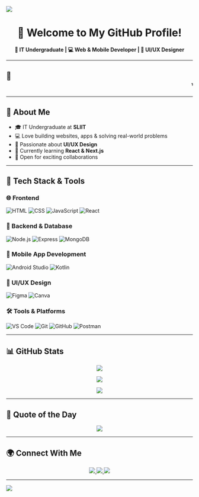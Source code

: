 <!-- 🌊 Animated Header -->
<img src="https://capsule-render.vercel.app/api?type=waving&color=F70000,D100D1,3D53FF&height=200&section=header&text=Hey%20There!%20I'm%20Gayani%20Manesha%20👩‍💻&fontSize=40&fontColor=ffffff&animation=fadeIn" />

<h1 align="center">👋 Welcome to My GitHub Profile!</h1>

<p align="center">
  <b>🚀 IT Undergraduate | 💻 Web & Mobile Developer | 🎨 UI/UX Designer</b>
</p>

---

## 🌟 <marquee behavior="scroll" direction="left" scrollamount="7">✨ Passionate about turning ideas into real-world projects through code & design ✨</marquee>

---

## 🧠 About Me

- 🎓 IT Undergraduate at **SLIIT**
- 💻 Love building websites, apps & solving real-world problems
- 🎨 Passionate about **UI/UX Design**
- 🌱 Currently learning **React & Next.js**
- 🚀 Open for exciting collaborations

---

## 🚀 Tech Stack & Tools

### 🌐 Frontend
![HTML](https://img.shields.io/badge/HTML-E34F26?style=for-the-badge&logo=html5)
![CSS](https://img.shields.io/badge/CSS-1572B6?style=for-the-badge&logo=css3)
![JavaScript](https://img.shields.io/badge/JavaScript-F7DF1E?style=for-the-badge&logo=javascript&logoColor=black)
![React](https://img.shields.io/badge/React-61DAFB?style=for-the-badge&logo=react)

### 🔗 Backend & Database
![Node.js](https://img.shields.io/badge/Node.js-339933?style=for-the-badge&logo=nodedotjs)
![Express](https://img.shields.io/badge/Express-000000?style=for-the-badge&logo=express)
![MongoDB](https://img.shields.io/badge/MongoDB-47A248?style=for-the-badge&logo=mongodb)

### 📱 Mobile App Development
![Android Studio](https://img.shields.io/badge/Android%20Studio-3DDC84?style=for-the-badge&logo=androidstudio)
![Kotlin](https://img.shields.io/badge/Kotlin-7F52FF?style=for-the-badge&logo=kotlin)

### 🎨 UI/UX Design
![Figma](https://img.shields.io/badge/Figma-F24E1E?style=for-the-badge&logo=figma)
![Canva](https://img.shields.io/badge/Canva-00C4CC?style=for-the-badge&logo=canva)

### 🛠️ Tools & Platforms
![VS Code](https://img.shields.io/badge/VS%20Code-007ACC?style=for-the-badge&logo=visualstudiocode)
![Git](https://img.shields.io/badge/Git-F05032?style=for-the-badge&logo=git)
![GitHub](https://img.shields.io/badge/GitHub-181717?style=for-the-badge&logo=github)
![Postman](https://img.shields.io/badge/Postman-FF6C37?style=for-the-badge&logo=postman)

---

## 📊 GitHub Stats

<p align="center">
  <img src="https://github-readme-stats.vercel.app/api?username=GayaniManesha&show_icons=true&theme=radical&border_radius=10" />
</p>
<p align="center">
  <img src="https://streak-stats.demolab.com?user=GayaniManesha&theme=radical&border_radius=10" />
</p>
<p align="center">
  <img src="https://github-readme-stats.vercel.app/api/top-langs/?username=GayaniManesha&layout=compact&theme=radical&border_radius=10" />
</p>

---

## 🔮 Quote of the Day

<p align="center">
  <img src="https://quotes-github-readme.vercel.app/api?type=horizontal&theme=radical" />
</p>

---

## 🌍 Connect With Me

<p align="center">
  <a href="https://www.linkedin.com/in/gayani-jayasundara-4293b9361">
    <img src="https://img.shields.io/badge/LinkedIn-blue?style=for-the-badge&logo=linkedin&logoColor=white" />
  </a>
  <a href="https://lnkd.in/dzVYH2z9">
    <img src="https://img.shields.io/badge/Portfolio-FF5733?style=for-the-badge&logo=firefox&logoColor=white" />
  </a>
  <a href="mailto:gayanimanesha@gmail.com">
    <img src="https://img.shields.io/badge/Gmail-D14836?style=for-the-badge&logo=gmail&logoColor=white" />
  </a>
</p>

---

<!-- 🌊 Animated Footer -->
<img src="https://capsule-render.vercel.app/api?type=waving&color=3D53FF,D100D1,F70000&height=120&section=footer"/>
